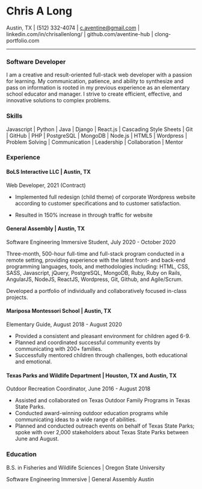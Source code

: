 # Chris A Long

Austin, TX | (512) 332-4074 | c.aventine@gmail.com | linkedin.com/in/chrisallenlong/ | 
github.com/aventine-hub | clong-portfolio.com
_____________________________________________________________________________________

### Software Developer 

I am a creative and result-oriented full-stack web developer with a passion for learning. My communication, patience, and ability to synthesize and pass on information is rooted in my previous experience as an elementary school educator and manager. I strive to create efficient, effective, and innovative solutions to complex problems.

### Skills

Javascript | Python | Java | Django | React.js | Cascading Style Sheets | Git | GitHub | PHP | PostgreSQL | MongoDB | Node.js | HTML5 | Wordpress | Problem Solving | Communication | Leadership | Collaboration | Mentor  

### Experience

#### BoLS Interactive LLC | Austin, TX
Web Developer, 2021 (Contract)

- Implemented full redesign (child theme) of corporate Wordpress website according to customer specifications and to customer satisfaction.

- Resulted in 150% increase in through traffic for website

#### General Assembly | Austin, TX 
Software Engineering Immersive Student, July 2020 - October 2020 

Three-month, 500-hour full-time and full-stack program conducted in a remote setting, providing experience with the latest front- and back-end programming languages, tools, and methodologies including: HTML, CSS, SASS, Javascript, jQuery, PostgreSQL, MongoDB, Ruby, Ruby on Rails, AngularJS, NodeJS, ReactJS, Wordpress, Git, Github, and Agile/Scrum. 

Developed a portfolio of individually and collaboratively focused in-class projects.

#### Mariposa Montessori School | Austin, TX 
Elementary Guide, August 2018 - August 2020

- Provided a consistent and pleasant environment for children aged 6-9.
- Planned and coordinated successful community events by communicating with 200+ families.
- Successfully mentored children through challenges, both educational and emotional. 

#### Texas Parks and Wildlife Department | Houston, TX and Austin, TX
Outdoor Recreation Coordinator, June 2016 - August 2018
- Assisted and collaborated on Texas Outdoor Family Programs in Texas State Parks.
- Conducted award-winning outdoor education programs while communicating ideas to a wide range of abilities.
- Planned and conducted outreach events on behalf of Texas State Parks; spoke with over 2,000 stakeholders about Texas State Parks between June and August.


### Education
B.S. in Fisheries and Wildlife Sciences | Oregon State University

Software Engineering Immersive | General Assembly Austin 